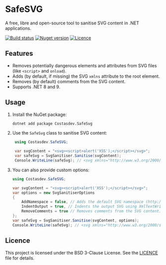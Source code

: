﻿# SafeSVG

A free, libre and open-source tool to sanitise SVG content in .NET applications.

[![Build status](https://img.shields.io/github/actions/workflow/status/arielcostas/safesvg/unit-tests-push.yml?branch=main&style=for-the-badge)](https://github.com/arielcostas/uuidv7/actions/workflows/unit-tests-push.yml)
[![Nuget version](https://img.shields.io/nuget/v/Costasdev.Uuidv7?style=for-the-badge)](https://www.nuget.org/packages/Costasdev.Uuidv7)
[![Licence](https://img.shields.io/github/license/arielcostas/uuidv7?style=for-the-badge)](https://github.com/arielcostas/uuidv7/blob/main/LICENCE)

## Features

- Removes potentially dangerous elements and attributes from SVG files (like `<script>` and `onload`).
- Adds (by default, if missing) the SVG `xmlns` attribute to the root element.
- Removes (by default) comments from the SVG content.
- Supports .NET 8 and 9.

## Usage

1. Install the NuGet package:

   ```bash
   dotnet add package Costasdev.SafeSvg
   ```
   
2. Use the `SafeSvg` class to sanitise SVG content:

   ```csharp
    using Costasdev.SafeSVG;
   
    var svgContent = "<svg><script>alert('XSS');</script></svg>";
    var safeSvg = SvgSanitiser.Sanitise(svgContent);
    Console.WriteLine(safeSvg); // <svg xmlns="http://www.w3.org/2000/svg"></svg>
    ```
   
3. You can also provide custom options:

   ```csharp
   using Costasdev.SafeSVG;
   
   var svgContent = "<svg><script>alert('XSS');</script></svg>";
   var options = new SvgSanitiserOptions
   {
       AddNamespace = false, // Adds the default SVG namespace (http://www.w3.org/2000/svg) if missing.
       IndentOutput = true, // Indents the output SVG using XmlTextWriter's Formatting.Indented
       RemoveComments = true // Removes comments from the SVG content.
   };
   var safeSvg = SvgSanitiser.Sanitise(svgContent, options);
   Console.WriteLine(safeSvg); // <svg xmlns="http://www.w3.org/2000/svg"><!-- Comment --></svg>
   ```
   
## Licence

This project is licensed under the BSD 3-Clause License. See the [LICENCE](LICENCE) file for details.
